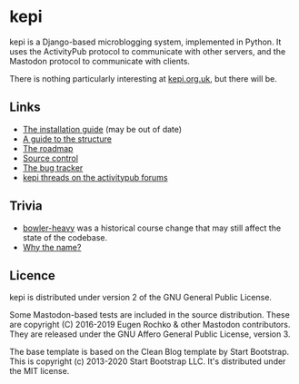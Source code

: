 # kepi

kepi is a Django-based microblogging system, implemented in Python.
It uses the ActivityPub protocol to communicate with other servers,
and the Mastodon protocol to communicate with clients.

There is nothing particularly interesting at [kepi.org.uk](https://kepi.org.uk),
but there will be.

## Links

* [The installation guide](docs/installation.md) (may be out of date)
* [A guide to the structure](docs/modules.md)
* [The roadmap](docs/roadmap.md)
* [Source control](https://gitlab.com/marnanel/kepi)
* [The bug tracker](https://gitlab.com/marnanel/kepi/issues)
* [kepi threads on the activitypub forums](https://socialhub.activitypub.rocks/c/software/kepi/32)

## Trivia

* [bowler-heavy](docs/bowler-heavy.md) was a historical course change that may still affect the state of the codebase.
* [Why the name?](docs/name.md)

## Licence

kepi is distributed under version 2 of the GNU General Public License.

Some Mastodon-based tests are included in the source distribution. These are copyright (C) 2016-2019 Eugen Rochko & other Mastodon contributors. They are released under the GNU Affero General Public License, version 3.

The base template is based on the Clean Blog template by Start Bootstrap. This is copyright (c) 2013-2020 Start Bootstrap LLC. It's distributed under the MIT license.


